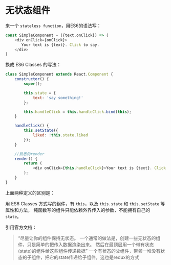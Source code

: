 无状态组件
===

来一个 `stateless function`，用ES6的语法写：

```js
const SimpleComponent = ({text,onClick}) => (
    <div onClick={onClick}>
       Your text is {text}. Click to say.
    </div>
)
```

换成 ES6 Classes 的写法：

```js
class SimpleComponent extends React.Component {
    constructor() {
        super();

        this.state = {
            text: 'say something!'
        };

        this.handleClick = this.handleClick.bind(this);
    }

    handleClick() {
        this.setState({
            liked: !this.state.liked
        });
    }

    //熟悉的render
    render() {
        return (
            <div onClick={this.handleClick}>Your text is {text}. Click to say.</div>
        );
    }
}
```

上面两种定义的区别是：

用 ES6 Classes 方式写的组件，有 `this`，以及 `this.state` 和 `this.setState` 等属性和方法，
纯函数写的组件只能依赖外界传入的参数，不能拥有自己的 `state`。

引用官方文档：

> “尽量让你的组件保持无状态。
> 一个通常的做法是，创建一些无状态的组件，只是简单的把传入数据渲染出来。
> 然后在最顶层用一个带有状态(state)的组件给这些组件传递数据”
> 一个有状态的父组件，带领一堆没有状态的子组件，把它的state传递给子组件，这也是redux的方式
